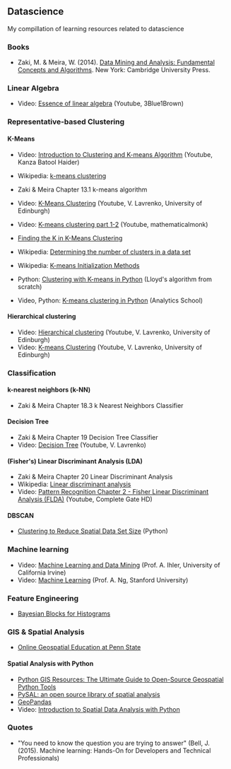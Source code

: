 ## Datascience

My compillation of learning resources related to datascience

### Books

- Zaki, M. & Meira, W. (2014). [Data Mining and Analysis: Fundamental Concepts and Algorithms](http://www.cs.rpi.edu/~zaki/PaperDir/DMABOOK.pdf). New York: Cambridge University Press.

### Linear Algebra

- Video: [Essence of linear algebra](https://www.youtube.com/playlist?list=PLZHQObOWTQDPD3MizzM2xVFitgF8hE_ab) (Youtube, 3Blue1Brown)

### Representative-based Clustering

#### K-Means

- Video: [Introduction to Clustering and K-means Algorithm](https://www.youtube.com/watch?v=7Qv0cmJ6FsI) (Youtube, Kanza Batool Haider)
- Wikipedia: [k-means clustering](https://en.wikipedia.org/wiki/K-means_clustering)
- Zaki & Meira Chapter 13.1 k-means algorithm
- Video: [K-Means Clustering](https://www.youtube.com/playlist?list=PLBv09BD7ez_6cgkSUAqBXENXEhCkb_2wl) (Youtube, V. Lavrenko, University of Edinburgh)
- Video: [K-means clustering part 1-2](https://www.youtube.com/watch?v=0MQEt10e4NM&list=PLD0F06AA0D2E8FFBA&index=114) (Youtube, mathematicalmonk)

- [Finding the K in K-Means Clustering](https://datasciencelab.wordpress.com/2013/12/27/finding-the-k-in-k-means-clustering/)
- Wikipedia: [Determining the number of clusters in a data set](https://en.wikipedia.org/wiki/Determining_the_number_of_clusters_in_a_data_set)
- Wikipedia: [K-means Initialization Methods](https://en.wikipedia.org/wiki/K-means_clustering#Initialization_methods)

- Python: [Clustering with K-means in Python](https://datasciencelab.wordpress.com/2013/12/12/clustering-with-k-means-in-python/) (Lloyd's algorithm from scratch)
- Video, Python: [K-means clustering in Python](https://www.youtube.com/watch?v=gSSd2M12OfQ) (Analytics School)

#### Hierarchical clustering

- Video: [Hierarchical clustering](https://www.youtube.com/playlist?list=PLBv09BD7ez_6VX12puSF0Ep6NluI9vwoX) (Youtube, V. Lavrenko, University of Edinburgh)
- Video: [K-means Clustering](https://www.youtube.com/playlist?list=PLBv09BD7ez_6cgkSUAqBXENXEhCkb_2wl) (Youtube, V. Lavrenko, University of Edinburgh)

### Classification

#### k-nearest neighbors (k-NN)

- Zaki & Meira Chapter 18.3 k Nearest Neighbors Classifier

#### Decision Tree

- Zaki & Meira Chapter 19 Decision Tree Classifier
- Video: [Decision Tree](https://www.youtube.com/watch?v=eKD5gxPPeY0&list=PLBv09BD7ez_4temBw7vLA19p3tdQH6FYO) (Youtube, V. Lavrenko)

#### (Fisher's) Linear Discriminant Analysis (LDA)

- Zaki & Meira Chapter 20 Linear Discriminant Analysis
- Wikipedia: [Linear discriminant analysis](https://en.wikipedia.org/wiki/Linear_discriminant_analysis)
- Video: [Pattern Recognition Chapter 2 - Fisher Linear Discriminant Analysis (FLDA)](https://www.youtube.com/watch?v=hEEj8MEvfG4) (Youtube, Complete Gate HD)

#### DBSCAN

- [Clustering to Reduce Spatial Data Set Size](http://geoffboeing.com/2014/08/clustering-to-reduce-spatial-data-set-size/) (Python)

### Machine learning

- Video: [Machine Learning and Data Mining](https://www.youtube.com/playlist?list=PLaXDtXvwY-oDvedS3f4HW0b4KxqpJ_imw) (Prof. A. Ihler, University of California Irvine)
- Video: [Machine Learning](https://www.youtube.com/view_play_list?p=A89DCFA6ADACE599) (Prof. A. Ng, Stanford University)

### Feature Engineering

- [Bayesian Blocks for Histograms](http://www.astroml.org/examples/algorithms/plot_bayesian_blocks.html)

### GIS & Spatial Analysis

- [Online Geospatial Education at Penn State](https://gis.e-education.psu.edu/home)

#### Spatial Analysis with Python

- [Python GIS Resources: The Ultimate Guide to Open-Source Geospatial Python Tools](https://pythongisresources.wordpress.com/)
- [PySAL: an open source library of spatial analysis](http://pysal.readthedocs.io/en/latest/)
- [GeoPandas](http://geopandas.org/)
- Video: [Introduction to Spatial Data Analysis with Python](https://www.youtube.com/watch?v=tM41Dxlk_zs)

### Quotes

- "You need to know the question you are trying to answer" (Bell, J. (2015). Machine learning: Hands-On for Developers and Technical Professionals)
